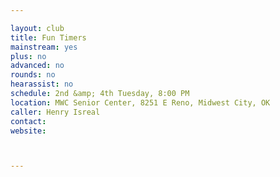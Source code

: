 ```yaml
---

layout: club
title: Fun Timers
mainstream: yes
plus: no
advanced: no
rounds: no
hearassist: no
schedule: 2nd &amp; 4th Tuesday, 8:00 PM
location: MWC Senior Center, 8251 E Reno, Midwest City, OK
caller: Henry Isreal
contact: 
website: 



---
```


